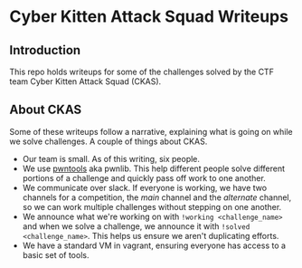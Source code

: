 # Cyber Kitten Attack Squad Writeups

## Introduction

This repo holds writeups for some of the challenges solved by the CTF team Cyber Kitten Attack Squad (CKAS).

## About CKAS

Some of these writeups follow a narrative, explaining what is going on while we solve challenges. A couple of things about CKAS.

* Our team is small. As of this writing, six people.
* We use [pwntools](http://pwntools.readthedocs.io/en/2.2/) aka pwnlib. This help different people solve different portions of a challenge and quickly pass off work to one another.
* We communicate over slack. If everyone is working, we have two channels for a competition, the *main* channel and the *alternate* channel, so we can work multiple challenges without stepping on one another.
* We announce what we're working on with `!working <challenge_name>` and when we solve a challenge, we announce it with `!solved <challenge_name>`. This helps us ensure we aren't duplicating efforts.
* We have a standard VM in vagrant, ensuring everyone has access to a basic set of tools.
